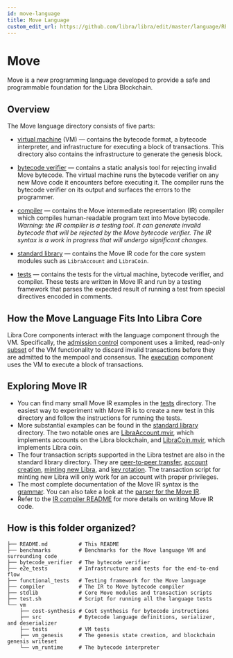 ```yaml
---
id: move-language
title: Move Language
custom_edit_url: https://github.com/libra/libra/edit/master/language/README.md
---
```


# Move

Move is a new programming language developed to provide a safe and programmable foundation for the Libra Blockchain.

## Overview

The Move language directory consists of five parts:

- [virtual machine](vm/) (VM) &mdash; contains the bytecode format, a bytecode interpreter, and infrastructure for executing a block of transactions. This directory also contains the infrastructure to generate the genesis block.

- [bytecode verifier](bytecode_verifier/) &mdash; contains a static analysis tool for rejecting invalid Move bytecode. The virtual machine runs the bytecode verifier on any new Move code it encounters before executing it. The compiler runs the bytecode verifier on its output and surfaces the errors to the programmer.

- [compiler](compiler/) &mdash; contains the Move intermediate representation (IR) compiler which compiles human-readable program text into Move bytecode. *Warning: the IR compiler is a testing tool. It can generate invalid bytecode that will be rejected by the Move bytecode verifier. The IR syntax is a work in progress that will undergo significant changes.*

- [standard library](stdlib/) &mdash; contains the Move IR code for the core system modules such as `LibraAccount` and `LibraCoin`.

- [tests](functional_tests/) &mdash; contains the tests for the virtual machine, bytecode verifier, and compiler. These tests are written in Move IR and run by a testing framework that parses the expected result of running a test from special directives encoded in comments.

## How the Move Language Fits Into Libra Core

Libra Core components interact with the language component through the VM. Specifically, the [admission control](../admission_control/) component uses a limited, read-only [subset](../vm_validator/) of the VM functionality to discard invalid transactions before they are admitted to the mempool and consensus. The [execution](../execution/) component uses the VM to execute a block of transactions.

## Exploring Move IR

* You can find many small Move IR examples in the [tests](functional_tests/tests/testsuite) directory. The easiest way to experiment with Move IR is to create a new test in this directory and follow the instructions for running the tests.
* More substantial examples can be found in the [standard library](stdlib/modules) directory. The two notable ones are [LibraAccount.mvir](stdlib/modules/libra_account.mvir), which implements accounts on the Libra blockchain, and [LibraCoin.mvir](stdlib/modules/libra_coin.mvir), which implements Libra coin.
* The four transaction scripts supported in the Libra testnet are also in the standard library directory. They are [peer-to-peer transfer](stdlib/transaction_scripts/peer_to_peer_transfer.mvir), [account creation](stdlib/transaction_scripts/create_account.mvir), [minting new Libra](stdlib/transaction_scripts/mint.mvir), and [key rotation](language/stdlib/transaction_scripts/rotate_authentication_key.mvir). The transaction script for minting new Libra will only work for an account with proper privileges.
* The most complete documentation of the Move IR syntax is the [grammar](compiler/ir_to_bytecode/src/parser.rs). You can also take a look at the [parser for the Move IR](compiler/ir_to_bytecode/syntax/src/syntax.lalrpop).
* Refer to the [IR compiler README](compiler/README.md) for more details on writing Move IR code.

## How is this folder organized?

```
├── README.md          # This README
├── benchmarks         # Benchmarks for the Move language VM and surrounding code
├── bytecode_verifier  # The bytecode verifier
├── e2e_tests          # Infrastructure and tests for the end-to-end flow
├── functional_tests   # Testing framework for the Move language
├── compiler           # The IR to Move bytecode compiler
├── stdlib             # Core Move modules and transaction scripts
├── test.sh            # Script for running all the language tests
└── vm
    ├── cost-synthesis # Cost synthesis for bytecode instructions
    ├── src            # Bytecode language definitions, serializer, and deserializer
    ├── tests          # VM tests
    ├── vm_genesis     # The genesis state creation, and blockchain genesis writeset
    └── vm_runtime     # The bytecode interpreter
```
